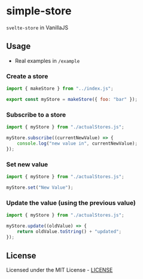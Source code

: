 # simple-store

`svelte-store` in VanillaJS

## Usage

- Real examples in `/example`

### Create a store

```js
import { makeStore } from "../index.js";

export const myStore = makeStore({ foo: "bar" });
```

### Subscribe to a store

```js
import { myStore } from "./actualStores.js";

myStore.subscribe((currentNewValue) => {
    console.log("new value in", currentNewValue);
});
```

### Set new value

```js
import { myStore } from "./actualStores.js";

myStore.set("New Value");
```

### Update the value (using the previous value)

```js
import { myStore } from "./actualStores.js";

myStore.update((oldValue) => {
    return oldValue.toString() + "updated";
});
```

## License

Licensed under the MIT License - [LICENSE](LICENSE)
